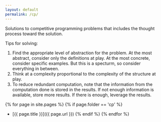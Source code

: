 ```yaml
---
layout: default
permalink: /cp/
---
```


Solutions to competitive programming problems that includes the thought process toward the solution.

Tips for solving:
1. Find the appropriate level of abstraction for the problem. At the most abstract, consider only the definitions at play. At the most concrete, consider specific examples. But this is a specturm, so consider everything in between.
2. Think at a complexity proportional to the complexity of the structure at play.
3. To reduce redundant computation, note that the information from the computation done is stored in the results. If not enough information is available, store more results. If there is enough, leverage the results.

{% for page in site.pages %}
{% if page.folder == 'cp' %}
- [{{ page.title }}]({{ page.url }})
{% endif %}
{% endfor %}